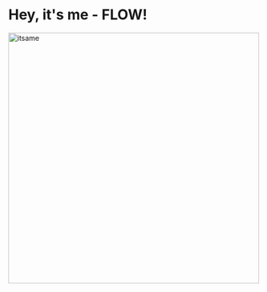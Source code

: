 <h1>Hey, it's me - <B>FLOW</B>!</h1>
<img src="https://github.com/flow1990/flow1990/blob/main/Pictures/ich_kreis.png" alt="itsame" width="500">
